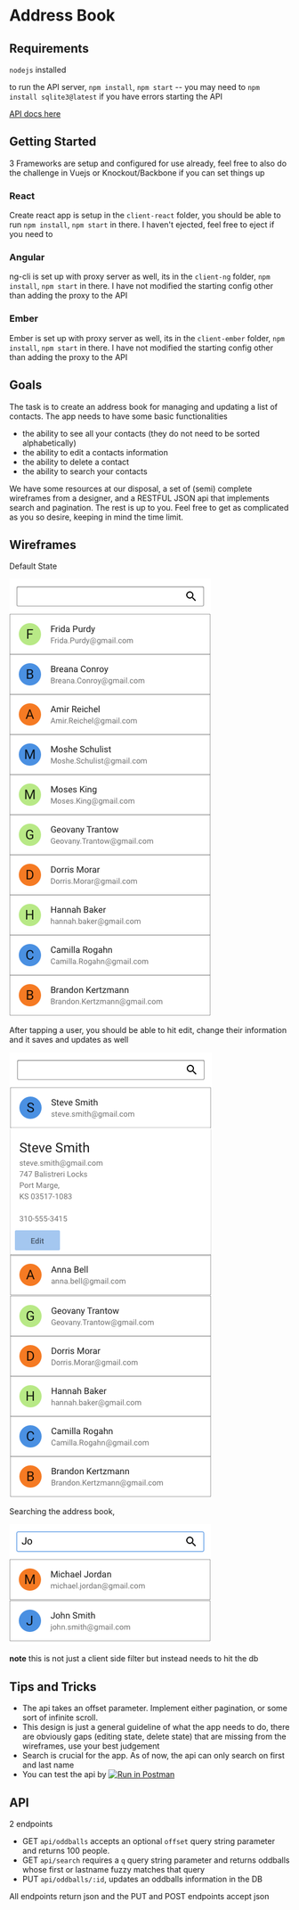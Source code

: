 # Address Book

## Requirements

`nodejs` installed

to run the API server, `npm install`, `npm start` -- you may need to `npm install sqlite3@latest` if you have errors starting the API

[API docs here](#api)

## Getting Started

3 Frameworks are setup and configured for use already, feel free to also do the challenge in Vuejs or Knockout/Backbone if you can set things up

### React

Create react app is setup in the `client-react` folder, you should be able to run `npm install`, `npm start` in there. I haven't ejected, feel free to eject if you need to

### Angular

ng-cli is set up with proxy server as well, its in the `client-ng` folder, `npm install`, `npm start` in there. I have not modified the starting config other than adding the proxy to the API

### Ember

Ember is set up with proxy server as well, its in the `client-ember` folder, `npm install`, `npm start` in there. I have not modified the starting config other than adding the proxy to the API

## Goals

The task is to create an address book for managing and updating a list of contacts.
The app needs to have some basic functionalities

- the ability to see all your contacts (they do not need to be sorted alphabetically)
- the ability to edit a contacts information
- the ability to delete a contact
- the ability to search your contacts

We have some resources at our disposal, a set of (semi) complete wireframes from a designer, and a RESTFUL JSON api that implements search and pagination. The rest is up to you.
Feel free to get as complicated as you so desire, keeping in mind the time limit.


## Wireframes

Default State

![](mockups/default.png)

After tapping a user, you should be able to hit edit, change their information and it saves and updates as well

![](mockups/expanded.png)


Searching the address book,

![](mockups/Searching.png)

 **note** this is not just a client side filter but instead needs to hit the db


## Tips and Tricks

- The api takes an offset parameter. Implement either pagination, or some sort of infinite scroll.
- This design is just a general guideline of what the app needs to do, there are obviously gaps (editing state, delete state) that are missing from the wireframes, use your best judgement
- Search is crucial for the app. As of now, the api can only search on first and last name
- You can test the api by [![Run in Postman](https://run.pstmn.io/button.svg)](https://app.getpostman.com/run-collection/60bf8806cd83b8503e2f)

## API

2 endpoints

- GET `api/oddballs` accepts an optional `offset` query string parameter and returns 100 people.
- GET `api/search` requires a `q` query string parameter and returns oddballs whose first or lastname fuzzy matches that query
- PUT `api/oddballs/:id`, updates an oddballs information in the DB

All endpoints return json and the PUT and POST endpoints accept json
